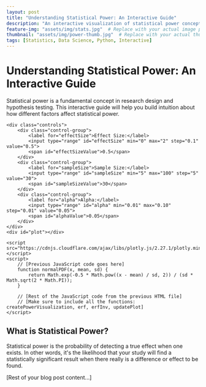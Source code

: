 ```yaml
---
layout: post
title: "Understanding Statistical Power: An Interactive Guide"
description: "An interactive visualization of statistical power concepts using Plotly.js"
feature-img: "assets/img/stats.jpg"  # Replace with your actual image path
thumbnail: "assets/img/power-thumb.jpg"  # Replace with your actual thumbnail path
tags: [Statistics, Data Science, Python, Interactive]
---
```


# Understanding Statistical Power: An Interactive Guide

Statistical power is a fundamental concept in research design and hypothesis testing. This interactive guide will help you build intuition about how different factors affect statistical power.

<div id="power-visualization">
    <style>
        .controls {
            margin: 20px 0;
            display: flex;
            gap: 20px;
            align-items: center;
        }
        .control-group {
            display: flex;
            flex-direction: column;
            gap: 5px;
        }
        #plot {
            width: 100%;
            height: 600px;
        }
    </style>
    
    <div class="controls">
        <div class="control-group">
            <label for="effectSize">Effect Size:</label>
            <input type="range" id="effectSize" min="0" max="2" step="0.1" value="0.5">
            <span id="effectSizeValue">0.5</span>
        </div>
        <div class="control-group">
            <label for="sampleSize">Sample Size:</label>
            <input type="range" id="sampleSize" min="5" max="100" step="5" value="30">
            <span id="sampleSizeValue">30</span>
        </div>
        <div class="control-group">
            <label for="alpha">Alpha:</label>
            <input type="range" id="alpha" min="0.01" max="0.10" step="0.01" value="0.05">
            <span id="alphaValue">0.05</span>
        </div>
    </div>
    <div id="plot"></div>

    <script src="https://cdnjs.cloudflare.com/ajax/libs/plotly.js/2.27.1/plotly.min.js"></script>
    <script>
        // [Previous JavaScript code goes here]
        function normalPDF(x, mean, sd) {
            return Math.exp(-0.5 * Math.pow((x - mean) / sd, 2)) / (sd * Math.sqrt(2 * Math.PI));
        }

        // [Rest of the JavaScript code from the previous HTML file]
        // [Make sure to include all the functions: createPowerVisualization, erf, erfInv, updatePlot]
    </script>
</div>

## What is Statistical Power?

Statistical power is the probability of detecting a true effect when one exists. In other words, it's the likelihood that your study will find a statistically significant result when there really is a difference or effect to be found.

[Rest of your blog post content...]